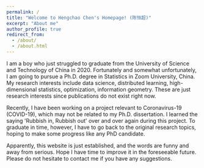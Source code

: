 ```yaml
---
permalink: /
title: "Welcome to Hengchao Chen's Homepage! (陈恒超)"
excerpt: "About me"
author_profile: true
redirect_from: 
  - /about/
  - /about.html
---
```


I am a boy who just struggled to graduate from the University of Science and Technology of China in 2020. Fortunately and somewhat unfortunately, I am going to pursue a Ph.D. degree in Statistics in Zoom University, China. My research interests include data science, distributed learning, high-dimensional statistics, optimization, information geometry. These are just research interests since publications do not exist right now. <br>

Recently, I have been working on a project relevant to Coronavirus-19 (COVID-19), which may not be related to my Ph.D. dissertation. I learned the saying 'Rubbish in, Rubbish out' over and over again during this project. To graduate in time, however, I have to go back to the original research topics, hoping to make some progress like any PhD candidate. <br>

Apparently, this website is just established, and the words are funny and away from serious. Hope I have time to improve it in the foreseeable future. Please do not hesitate to contact me if you have any suggestions.

